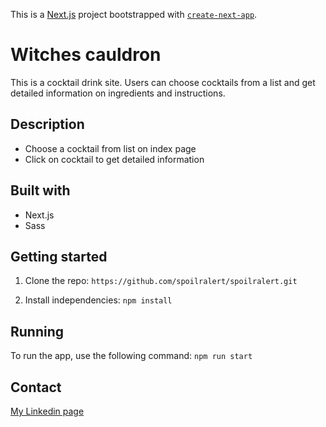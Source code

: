 This is a [Next.js](https://nextjs.org/) project bootstrapped with [`create-next-app`](https://github.com/vercel/next.js/tree/canary/packages/create-next-app).

# Witches cauldron

This is a cocktail drink site. Users can choose cocktails from a list and get detailed information on ingredients and instructions.

## Description

- Choose a cocktail from list on index page
- Click on cocktail to get detailed information

## Built with

- Next.js
- Sass

## Getting started

1. Clone the repo: 
`https://github.com/spoilralert/spoilralert.git`

2. Install independencies:
`npm install`

## Running

To run the app, use the following command:
`npm run start`

## Contact

[My Linkedin page](https://www.linkedin.com/in/linda-nilsson-8b82b01b2/)
